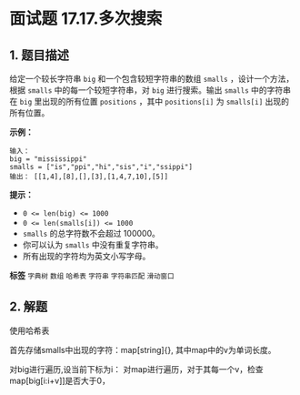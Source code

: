 # 面试题 17.17.多次搜索

## 1. 题目描述

给定一个较长字符串 `big` 和一个包含较短字符串的数组 `smalls` ，设计一个方法，根据 `smalls` 中的每一个较短字符串，对 `big` 进行搜索。输出 `smalls` 中的字符串在 `big` 里出现的所有位置 `positions` ，其中 `positions[i]` 为 `smalls[i]` 出现的所有位置。

**示例：**

```
输入：
big = "mississippi"
smalls = ["is","ppi","hi","sis","i","ssippi"]
输出： [[1,4],[8],[],[3],[1,4,7,10],[5]]
```

**提示：**

-  `0 <= len(big) <= 1000`
-  `0 <= len(smalls[i]) <= 1000`
-  `smalls` 的总字符数不会超过 100000。
- 你可以认为 `smalls` 中没有重复字符串。
- 所有出现的字符均为英文小写字母。

**标签**
`字典树` `数组` `哈希表` `字符串` `字符串匹配` `滑动窗口`


## 2. 解题

使用哈希表

首先存储smalls中出现的字符：map[string]{}, 其中map中的v为单词长度。

对big进行遍历,设当前下标为i：
    对map进行遍历，对于其每一个v，检查map[big[i:i+v]]是否大于0，

